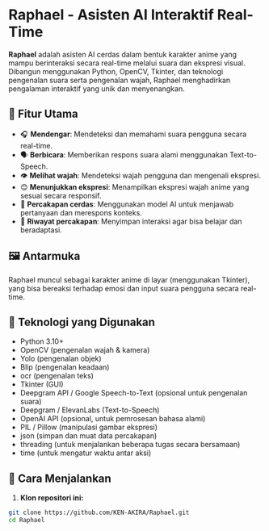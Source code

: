 # Raphael - Asisten AI Interaktif Real-Time

**Raphael** adalah asisten AI cerdas dalam bentuk karakter anime yang mampu berinteraksi secara real-time melalui suara dan ekspresi visual. Dibangun menggunakan Python, OpenCV, Tkinter, dan teknologi pengenalan suara serta pengenalan wajah, Raphael menghadirkan pengalaman interaktif yang unik dan menyenangkan.

## 🎯 Fitur Utama

- 🎧 **Mendengar**: Mendeteksi dan memahami suara pengguna secara real-time.
- 🗣️ **Berbicara**: Memberikan respons suara alami menggunakan Text-to-Speech.
- 👁️ **Melihat wajah**: Mendeteksi wajah pengguna dan mengenali ekspresi.
- 😊 **Menunjukkan ekspresi**: Menampilkan ekspresi wajah anime yang sesuai secara responsif.
- 🧠 **Percakapan cerdas**: Menggunakan model AI untuk menjawab pertanyaan dan merespons konteks.
- 💬 **Riwayat percakapan**: Menyimpan interaksi agar bisa belajar dan beradaptasi.

## 🖼️ Antarmuka

Raphael muncul sebagai karakter anime di layar (menggunakan Tkinter), yang bisa bereaksi terhadap emosi dan input suara pengguna secara real-time.

## 🧰 Teknologi yang Digunakan

- Python 3.10+
- OpenCV (pengenalan wajah & kamera)
- Yolo (pengenalan objek)
- Blip (pengenalan keadaan)
- ocr (pengenalan teks)
- Tkinter (GUI)
- Deepgram API / Google Speech-to-Text (opsional untuk pengenalan suara)
- Deepgram / ElevanLabs (Text-to-Speech)
- OpenAI API (opsional, untuk pemrosesan bahasa alami)
- PIL / Pillow (manipulasi gambar ekspresi)
- json (simpan dan muat data percakapan)
- threading (untuk menjalankan beberapa tugas secara bersamaan)
- time (untuk mengatur waktu antar aksi)


## 🚀 Cara Menjalankan

1. **Klon repositori ini:**

```bash
git clone https://github.com/KEN-AKIRA/Raphael.git
cd Raphael
